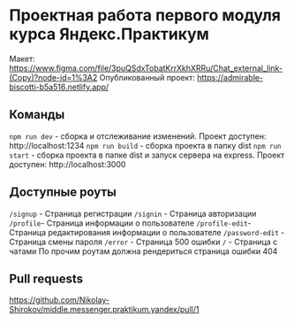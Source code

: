 
# Проектная работа первого модуля курса Яндекс.Практикум
Макет: https://www.figma.com/file/3puQSdxTobatKrrXkhXRRu/Chat_external_link-(Copy)?node-id=1%3A2
Опубликованный проект: https://admirable-biscotti-b5a516.netlify.app/

## Команды
`npm run dev` - сборка и отслеживание изменений. Проект доступен: http://localhost:1234
`npm run build` - сборка проекта в папку dist
`npm run start` - сборка проекта в папке dist и запуск сервера на express. Проект доступен: http://localhost:3000

## Доступные роуты
`/signup` - Страница регистрации
`/signin` - Страница авторизации
`/profile`- Страница информации о пользователе
`/profile-edit`- Страница редактирования информации о пользователе
`/password-edit` - Страница смены пароля
`/error` - Страница 500 ошибки
`/` - Страница с чатами
По прочим роутам должна рендериться страница ошибки 404

## Pull requests
https://github.com/Nikolay-Shirokov/middle.messenger.praktikum.yandex/pull/1

